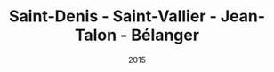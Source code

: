 ---
title: Saint-Denis - Saint-Vallier - Jean-Talon - Bélanger
date: '2015'
type: ruelle_verte
district: 'Rosemont'
fill: [{"lat":45.538299,"lng":-73.614347},{"lat":45.538705,"lng":-73.614004},{"lat":45.539073,"lng":-73.613816},{"lat":45.537923,"lng":-73.611284},{"lat":45.537183,"lng":-73.611955}]
---